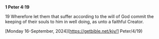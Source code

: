 **1 Peter 4:19**

19 Wherefore let them that suffer according to the will of God commit the keeping of their souls to him in well doing, as unto a faithful Creator. 

[Monday 16-September, 2024](https://getbible.net/kjv/1 Peter/4/19)
